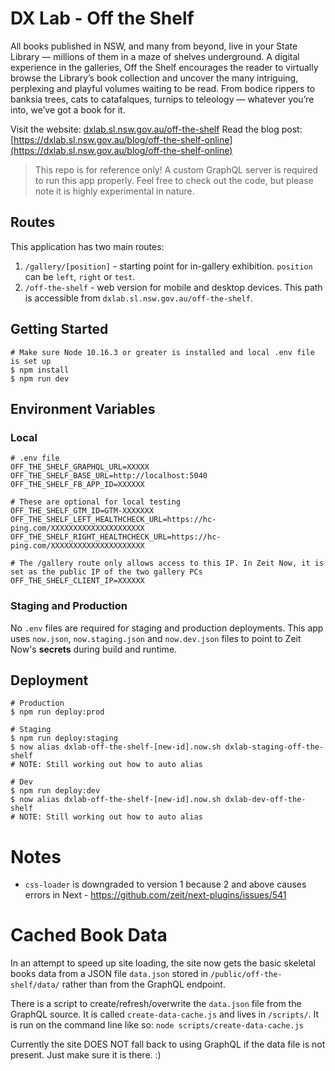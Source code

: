 # DX Lab - Off the Shelf

All books published in NSW, and many from beyond, live in your State Library — millions of them in a maze of shelves underground. A digital experience in the galleries, Off the Shelf encourages the reader to virtually browse the Library’s book collection and uncover the many intriguing, perplexing and playful volumes waiting to be read. From bodice rippers to banksia trees, cats to catafalques, turnips to teleology — whatever you’re into, we’ve got a book for it.

Visit the website: [dxlab.sl.nsw.gov.au/off-the-shelf](https://dxlab.sl.nsw.gov.au/off-the-shelf)
Read the blog post: [https://dxlab.sl.nsw.gov.au/blog/off-the-shelf-online](https://dxlab.sl.nsw.gov.au/blog/off-the-shelf-online)

> This repo is for reference only! A custom GraphQL server is required to run this app properly. Feel free to check out the code, but please note it is highly experimental in nature.

## Routes

This application has two main routes:

1. `/gallery/[position]` - starting point for in-gallery exhibition. `position` can be `left`, `right` or `test`.
1. `/off-the-shelf` - web version for mobile and desktop devices. This path is accessible from `dxlab.sl.nsw.gov.au/off-the-shelf`.

## Getting Started

```
# Make sure Node 10.16.3 or greater is installed and local .env file is set up
$ npm install
$ npm run dev
```

## Environment Variables

### Local

```
# .env file
OFF_THE_SHELF_GRAPHQL_URL=XXXXX
OFF_THE_SHELF_BASE_URL=http://localhost:5040
OFF_THE_SHELF_FB_APP_ID=XXXXXX

# These are optional for local testing
OFF_THE_SHELF_GTM_ID=GTM-XXXXXXX
OFF_THE_SHELF_LEFT_HEALTHCHECK_URL=https://hc-ping.com/XXXXXXXXXXXXXXXXXXXXX
OFF_THE_SHELF_RIGHT_HEALTHCHECK_URL=https://hc-ping.com/XXXXXXXXXXXXXXXXXXXXX

# The /gallery route only allows access to this IP. In Zeit Now, it is set as the public IP of the two gallery PCs
OFF_THE_SHELF_CLIENT_IP=XXXXXX
```

### Staging and Production

No `.env` files are required for staging and production deployments. This app uses `now.json`, `now.staging.json` and `now.dev.json` files to point to Zeit Now's **secrets** during build and runtime.

## Deployment

```
# Production
$ npm run deploy:prod

# Staging
$ npm run deploy:staging
$ now alias dxlab-off-the-shelf-[new-id].now.sh dxlab-staging-off-the-shelf
# NOTE: Still working out how to auto alias

# Dev
$ npm run deploy:dev
$ now alias dxlab-off-the-shelf-[new-id].now.sh dxlab-dev-off-the-shelf
# NOTE: Still working out how to auto alias
```

# Notes

- `css-loader` is downgraded to version 1 because 2 and above causes errors in Next - https://github.com/zeit/next-plugins/issues/541

# Cached Book Data

In an attempt to speed up site loading, the site now gets the basic skeletal books data from a JSON file `data.json` stored in `/public/off-the-shelf/data/` rather than from the GraphQL endpoint.

There is a script to create/refresh/overwrite the `data.json` file from the GraphQL source. It is called `create-data-cache.js` and lives in `/scripts/`. It is run on the command line like so: `node scripts/create-data-cache.js`

Currently the site DOES NOT fall back to using GraphQL if the data file is not present. Just make sure it is there. :)
